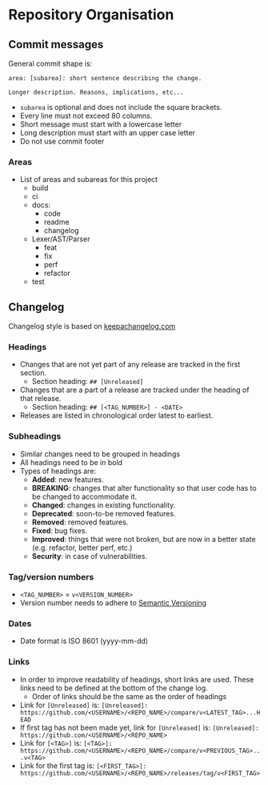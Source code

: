 # Repository Organisation

## Commit messages

General commit shape is:

    area: [subarea]: short sentence describing the change.

    Longer description. Reasons, implications, etc...

* `subarea` is optional and does not include the square brackets.
* Every line must not exceed 80 columns.
* Short message must start with a lowercase letter
* Long description must start with an upper case letter
* Do not use commit footer

### Areas

* List of areas and subareas for this project
  * build
  * ci
  * docs:
    * code
    * readme
    * changelog
  * Lexer/AST/Parser
    * feat
    * fix
    * perf
    * refactor
  * test

## Changelog

Changelog style is based on
[keepachangelog.com](https://keepachangelog.com/en/1.0.0/)

### Headings

* Changes that are not yet part of any release are tracked in the first section.
  * Section heading: `## [Unreleased]`
* Changes that are a part of a release are tracked under the heading of that
  release.
  * Section heading: `## [<TAG_NUMBER>] - <DATE>`
* Releases are listed in chronological order latest to earliest.

### Subheadings

* Similar changes need to be grouped in headings
* All headings need to be in bold
* Types of headings are:
  * **Added**: new features.
  * **BREAKING**: changes that alter functionality so that user code has to be
    changed to accommodate it.
  * **Changed**: changes in existing functionality.
  * **Deprecated**: soon-to-be removed features.
  * **Removed**: removed features.
  * **Fixed**: bug fixes.
  * **Improved**: things that were not broken, but are now in a better state
    (e.g. refactor, better perf, etc.)
  * **Security**: in case of vulnerabilities.

### Tag/version numbers

* `<TAG_NUMBER>` = `v<VERSION_NUMBER>`
* Version number needs to adhere to [Semantic
  Versioning](https://semver.org/spec/v2.0.0.html)

### Dates

* Date format is ISO 8601 (yyyy-mm-dd)

### Links

* In order to improve readability of headings, short links are used. These links
  need to be defined at the bottom of the change log.
  * Order of links should be the same as the order of headings
* Link for `[Unreleased]` is:
  `[Unreleased]: https://github.com/<USERNAME>/<REPO_NAME>/compare/v<LATEST_TAG>...HEAD`
* If first tag has not been made yet, link for `[Unreleased]` is:
  `[Unreleased]: https://github.com/<USERNAME>/<REPO_NAME>`
* Link for `[<TAG>]` is:
  `[<TAG>]: https://github.com/<USERNAME>/<REPO_NAME>/compare/v<PREVIOUS_TAG>...v<TAG>`
* Link for the first tag is:
  `[<FIRST_TAG>]: https://github.com/<USERNAME>/<REPO_NAME>/releases/tag/v<FIRST_TAG>`
